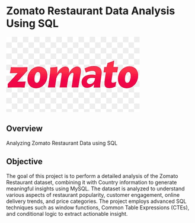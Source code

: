 # Zomato Restaurant Data Analysis Using SQL

![Zomato Logo](https://github.com/btwitravi/Zomato_Restaurant_SQL/blob/main/Zomato_img.jpg)

## Overview 
Analyzing Zomato Restaurant Data using SQL

## Objective
The goal of this project is to perform a detailed analysis of the Zomato Restaurant dataset, combining it with Country information to generate meaningful insights using MySQL. The dataset is analyzed to understand various aspects of restaurant popularity, customer engagement, online delivery trends, and price categories. The project employs advanced SQL techniques such as window functions, Common Table Expressions (CTEs), and conditional logic to extract actionable insight.
